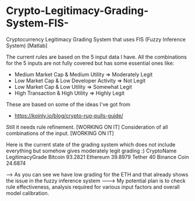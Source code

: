 # Crypto-Legitimacy-Grading-System-FIS-
Cryptocurrency Legitimacy Grading System that uses FIS (Fuzzy Inference System) [Matlab]

The current rules are based on the 5 input data I have. All the combinations for the 5 inputs are not fully covered but has some essential ones like:
- Medium Market Cap & Medium Utility => Moderately Legit
- Low Market Cap & Low Developer Activity => Not Legit
- Low Market Cap & Low Utility => Somewhat Legit
- High Transaction & High Utility => Highly Legit

These are based on some of the ideas I've got from 
- https://koinly.io/blog/crypto-rug-pulls-guide/

Still it needs rule refinement. [WORKING ON IT]
Consideration of all combinations of the input. [WORKING ON IT]

Here is the current state of the grading system which does not include everything but somehow gives moderately legit grading :)
CryptoName	LegitimacyGrade
Bitcoin    	 93.2821
Ethereum	   39.8979
Tether	     40
Binance Coin 24.6874

--> As you can see we have low grading for the ETH and that already shows the issue in the fuzzy inference system
---> My potential plan is to check rule effectiveness, analysis required for various input factors and overall model calibration.

